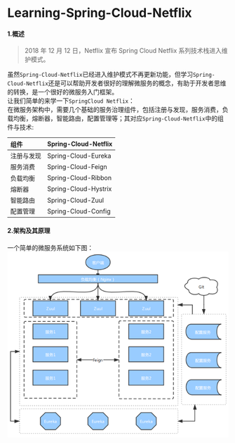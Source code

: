 # Learning-Spring-Cloud-Netflix
#### 1.概述
> 2018 年 12 月 12 日，Netflix 宣布 Spring Cloud Netflix 系列技术栈进入维护模式。  

虽然`Spring-Cloud-Netflix`已经进入维护模式不再更新功能，但学习`Spring-Cloud-Netflix`还是可以帮助开发者很好的理解微服务的概念，有助于开发者思维的转换，是一个很好的微服务入门框架。  
让我们简单的来学一下`SpringCloud Netflix`：  
在微服务架构中，需要几个基础的服务治理组件，包括注册与发现，服务消费，负载均衡，熔断器，智能路由，配置管理等；其对应`Spring-Cloud-Netflix`中的组件与技术:  

| 组件 | Spring-Cloud-Netflix |
| :------ | :------ |
| 注册与发现 | Spring-Cloud-Eureka  |
| 服务消费   | Spring-Cloud-Feign   |
| 负载均衡   | Spring-Cloud-Ribbon  |
| 熔断器     | Spring-Cloud-Hystrix |
| 智能路由   | Spring-Cloud-Zuul    |
| 配置管理   | Spring-Cloud-Config  |
#### 2.架构及其原理
一个简单的微服务系统如下图：  
![](https://github.com/xianyuli/learning-spring-cloud-netflix/blob/master/screenshots/springcloudnetflix.png)